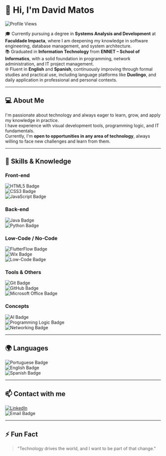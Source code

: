 # 👋 Hi, I'm David Matos

![Profile Views](https://visitor-badge.glitch.me/badge?page_id=davidmatos.davidmatos)

🎓 Currently pursuing a degree in **Systems Analysis and Development** at **Faculdade Impacta**, where I am deepening my knowledge in software engineering, database management, and system architecture.  
📚 Graduated in **Information Technology** from **ENNET – School of Informatics**, with a solid foundation in programming, network administration, and IT project management.  
🌐 Fluent in **English** and **Spanish**, continuously improving through formal studies and practical use, including language platforms like **Duolingo**, and daily application in professional and personal contexts.

---

## 💻 About Me

I'm passionate about technology and always eager to learn, grow, and apply my knowledge in practice.  
I have experience with visual development tools, programming logic, and IT fundamentals.  
Currently, I'm **open to opportunities in any area of technology**, always willing to face new challenges and learn from them.

---

## 🚀 Skills & Knowledge

### Front-end  
![HTML5 Badge](https://img.shields.io/badge/HTML5-orange?style=for-the-badge&logo=html5&logoColor=white)  
![CSS3 Badge](https://img.shields.io/badge/CSS3-blue?style=for-the-badge&logo=css3)  
![JavaScript Badge](https://img.shields.io/badge/JavaScript-yellow?style=for-the-badge&logo=javascript&logoColor=black)  

### Back-end  
![Java Badge](https://img.shields.io/badge/Java-orange?style=for-the-badge&logo=java&logoColor=white)  
![Python Badge](https://img.shields.io/badge/Python-yellow?style=for-the-badge&logo=python&logoColor=blue)  

### Low-Code / No-Code  
![FlutterFlow Badge](https://img.shields.io/badge/FlutterFlow-blue?style=for-the-badge&logo=flutter)  
![Wix Badge](https://img.shields.io/badge/Wix-black?style=for-the-badge&logo=wix)  
![Low-Code Badge](https://img.shields.io/badge/Low_Code-No_Code-blueviolet?style=for-the-badge)  

### Tools & Others  
![Git Badge](https://img.shields.io/badge/Git-red?style=for-the-badge&logo=git&logoColor=white)  
![GitHub Badge](https://img.shields.io/badge/GitHub-black?style=for-the-badge&logo=github)  
![Microsoft Office Badge](https://img.shields.io/badge/Microsoft_Office-orange?style=for-the-badge&logo=microsoft-office&logoColor=white)  

### Concepts  
![AI Badge](https://img.shields.io/badge/Artificial_Intelligence-lightgrey?style=for-the-badge&logo=opencv)  
![Programming Logic Badge](https://img.shields.io/badge/Programming_Logic-lightblue?style=for-the-badge)  
![Networking Badge](https://img.shields.io/badge/Networking-Fundamentals-blueviolet?style=for-the-badge)  

---

## 🌍 Languages

![Portuguese Badge](https://img.shields.io/badge/Portuguese-native-brightgreen?style=for-the-badge&logo=none)  
![English Badge](https://img.shields.io/badge/English-fluent-blue?style=for-the-badge&logo=none)  
![Spanish Badge](https://img.shields.io/badge/Spanish-fluent-red?style=for-the-badge&logo=none)  

---

## 📫 Contact with me

[![LinkedIn](https://img.shields.io/badge/LinkedIn-blue?style=for-the-badge&logo=linkedin&logoColor=white)](https://www.linkedin.com/in/david-matos-b01834338/)  
![Email Badge](https://img.shields.io/badge/Email-davids.matos%40outlook.com-cyan?style=for-the-badge&logo=gmail&logoColor=white)  

---

## ⚡ Fun Fact

> "Technology drives the world, and I want to be part of that change."
